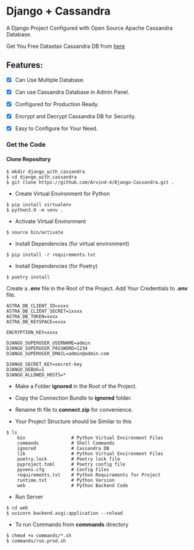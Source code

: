 
# Django + Cassandra

A Django Project Configured with Open Source Apache Cassandra Database.  

Get You Free Datastax Cassandra DB from [here](https://www.datastax.com/)   

## Features:
- [x] Can Use Multiple Database.
- [x] Can use Cassandra Database in Admin Panel.
- [x] Configured for Production Ready.
- [x] Encrypt and Decrypt  Cassandra DB for Security.
- [x] Easy to Configure for Your Need.


### Get the Code

#### Clone Repository 

```
$ mkdir django_with_cassandra
$ cd django_with_cassandra
$ git clone https://github.com/Arvind-4/Django-Cassandra.git .
```
- Create Virtual Environment for Python

```
$ pip install virtualenv
$ python3.9 -m venv .
```

- Activate Virtual Environment

```
$ source bin/activate
```

- Install Dependencies (for virtual environment)

```
$ pip install -r requirements.txt
```

- Install Dependencies (for Poetry)

```
$ poetry install
```

Create a **.env** file in the Root of the Project. Add Your Credentials to **.env** file.

```
ASTRA_DB_CLIENT_ID=xxxx
ASTRA_DB_CLIENT_SECRET=ixxxx
ASTRA_DB_TOKEN=xxxx
ASTRA_DB_KEYSPACE=xxxx

ENCRYPTION_KEY=xxxx

DJANGO_SUPERUSER_USERNAME=admin
DJANGO_SUPERUSER_PASSWORD=1234
DJANGO_SUPERUSER_EMAIL=admin@admin.com

DJANGO_SECRET_KEY=secret-key
DJANGO_DEBUG=1
DJANGO_ALLOWED_HOSTS=*
```

- Make a Folder **ignored** in the Root of the Project.
- Copy the Connection Bundle to **ignored** folder.
- Rename th file to **connect.zip** for convenience.


- Your Project Structure should be Similar to this
```
$ ls 
	bin  				# Python Virtual Environment Files
	commands  			# Shell Commands
	ignored  			# Cassandra DB
	lib  				# Python Virtual Environment Files
	poetry.lock  		# Poetry lock file
	pyproject.toml  	# Poetry config file
	pyvenv.cfg  		# Config Files
	requirements.txt  	# Python Requirements for Project
	runtime.txt  		# Python Version
	web 				# Python Backend Code
```

- Run Server 
```
$ cd web
$ uvicorn backend.asgi:application --reload
```

- To run Commands from **commands** directory
```
$ chmod +x commands/*.sh
$ commands/run.prod.sh
```
